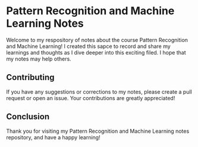 # Pattern Recognition and Machine Learning Notes

Welcome to my respository of notes about the course Pattern Recognition and Machine Learning! I created this sapce to record and share my learnings and thoughts as I dive deeper into this exciting filed. I hope that my notes may help others.

## Contributing

If you have any suggestions or corrections to my notes, please create a pull request or open an issue. Your contributions are greatly appreciated!

## Conclusion

Thank you for visiting my Pattern Recognition and Machine Learning notes repository, and have a happy learning!
